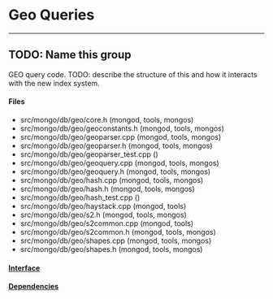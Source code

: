 # Geo Queries


-------------

## TODO: Name this group
GEO query code. TODO: describe the structure of this and how it interacts with the new index  system.

#### Files
- src/mongo/db/geo/core.h   (mongod, tools, mongos)
- src/mongo/db/geo/geoconstants.h   (mongod, tools, mongos)
- src/mongo/db/geo/geoparser.cpp   (mongod, tools, mongos)
- src/mongo/db/geo/geoparser.h   (mongod, tools, mongos)
- src/mongo/db/geo/geoparser\_test.cpp   ()
- src/mongo/db/geo/geoquery.cpp   (mongod, tools, mongos)
- src/mongo/db/geo/geoquery.h   (mongod, tools, mongos)
- src/mongo/db/geo/hash.cpp   (mongod, tools, mongos)
- src/mongo/db/geo/hash.h   (mongod, tools, mongos)
- src/mongo/db/geo/hash\_test.cpp   ()
- src/mongo/db/geo/haystack.cpp   (mongod, tools)
- src/mongo/db/geo/s2.h   (mongod, tools, mongos)
- src/mongo/db/geo/s2common.cpp   (mongod, tools)
- src/mongo/db/geo/s2common.h   (mongod, tools, mongos)
- src/mongo/db/geo/shapes.cpp   (mongod, tools, mongos)
- src/mongo/db/geo/shapes.h   (mongod, tools, mongos)

#### [Interface](interface/0)

#### [Dependencies](dependencies/0)
